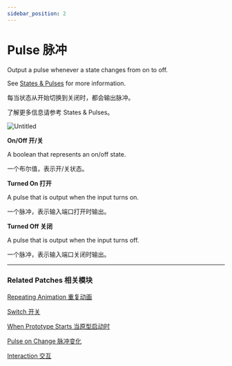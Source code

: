 ```yaml
---
sidebar_position: 2
---
```


# Pulse 脉冲

Output a pulse whenever a state changes from on to off.

See [States & Pulses](https://www.notion.so/States-Pulses-758351d7e4104b75b06da93560565bc0) for more information.

每当状态从开始切换到关闭时，都会输出脉冲。

了解更多信息请参考 States & Pulses。

![Untitled](https://s3.us-west-2.amazonaws.com/secure.notion-static.com/9c46a43e-3d1c-47a9-8fd0-6b79de219a66/Untitled.png?X-Amz-Algorithm=AWS4-HMAC-SHA256&X-Amz-Content-Sha256=UNSIGNED-PAYLOAD&X-Amz-Credential=AKIAT73L2G45EIPT3X45%2F20220602%2Fus-west-2%2Fs3%2Faws4_request&X-Amz-Date=20220602T181800Z&X-Amz-Expires=86400&X-Amz-Signature=a69a119921f304b5a52041c46cdb2d45fb0c48b58fdbca3b3bda01a57f4a847f&X-Amz-SignedHeaders=host&response-content-disposition=filename%20%3D%22Untitled.png%22&x-id=GetObject)

**On/Off 开/关**

A boolean that represents an on/off state.

一个布尔值，表示开/关状态。

**Turned On 打开**

A pulse that is output when the input turns on.

一个脉冲，表示输入端口打开时输出。

**Turned Off 关闭**

A pulse that is output when the input turns off.

一个脉冲，表示输入端口关闭时输出。

------

### Related Patches 相关模块

[Repeating Animation 重复动画](https://www.notion.so/Repeating-Animation-ca27da5b351a41b085023483915a3503)

[Switch 开关](https://www.notion.so/Switch-bd684625ec8b4aaa9ff9b5ae3e396e86)

[When Prototype Starts 当原型启动时](https://www.notion.so/When-Prototype-Starts-12d376a890464eafb4479f301add9e73)

[Pulse on Change 脉冲变化](https://www.notion.so/Pulse-on-Change-e3f5933f7eda432fb68934f7416fdb06)

[Interaction 交互](https://www.notion.so/Interaction-8cd3ac66434546eda4b4bcf8173958fc)
